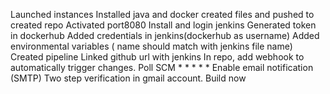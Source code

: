 Launched instances
Installed java and docker
created files and pushed to created repo
Activated port8080
Install and login jenkins
Generated token in dockerhub
Added credentials in jenkins(dockerhub as username)
Added environmental variables ( name should match with jenkins file name)
Created pipeline 
Linked github url with jenkins
In repo, add webhook to automatically trigger changes.
Poll SCM * * * * *
Enable email notification (SMTP)
Two step verification in gmail account.
Build now
